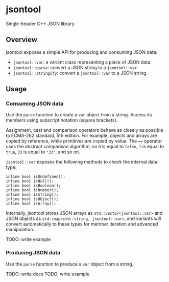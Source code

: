 # jsontool

Single-header C++ JSON library.

## Overview

jsontool exposes a simple API for producing and consuming JSON data:

- `jsontool::var`: a variant class representing a piece of JSON data.
- `jsontool::parse`: convert a JSON string to a `jsontool::var`.
- `jsontool::stringify`: convert a `jsontool::var` to a JSON string.

## Usage

### Consuming JSON data

Use the `parse` function to create a `var` object from a string. 
Access its members using subscript notation (square brackets).

Assignment, cast and comparison operators behave as closely as possible to 
ECMA-262 standard, 5th edition. For example, objects and arrays are copied 
by reference, while primitives are copied by value. The `==` operator uses 
the abstract comparison algorithm, so `0` is equal to `false`, `1` is equal 
to `true`, `33` is equal to `"33"`, and so on.

`jsontool::var` exposes the following methods to check the internal data type:

    inline bool isUndefined();
    inline bool isNull();
    inline bool isBoolean();
    inline bool isNumber();
    inline bool isString();
    inline bool isObject();
    inline bool isArray();

Internally, jsontool stores JSON arrays as `std::vector<jsontool::var>` 
and JSON objects as `std::map<std::string, jsontool::var>`, 
and variants will convert automatically to these types for member
iteration and advanced manipulation.

TODO: write example

### Producing JSON data

Use the `parse` function to produce a `var` object from a string. 

TODO: write docs
TODO: write example